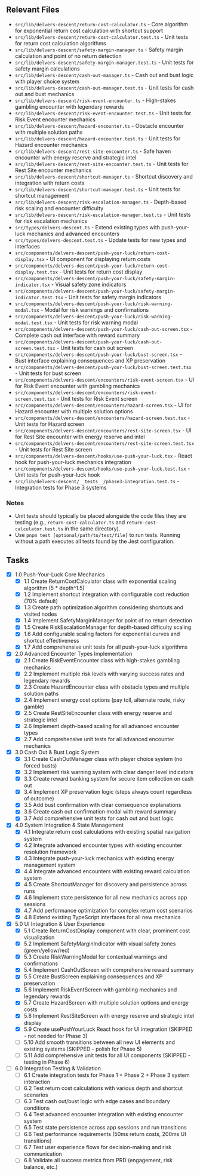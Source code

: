 ## Relevant Files

- `src/lib/delvers-descent/return-cost-calculator.ts` - Core algorithm for exponential return cost calculation with shortcut support
- `src/lib/delvers-descent/return-cost-calculator.test.ts` - Unit tests for return cost calculation algorithms
- `src/lib/delvers-descent/safety-margin-manager.ts` - Safety margin calculation and point of no return detection
- `src/lib/delvers-descent/safety-margin-manager.test.ts` - Unit tests for safety margin calculations
- `src/lib/delvers-descent/cash-out-manager.ts` - Cash out and bust logic with player choice system
- `src/lib/delvers-descent/cash-out-manager.test.ts` - Unit tests for cash out and bust mechanics
- `src/lib/delvers-descent/risk-event-encounter.ts` - High-stakes gambling encounter with legendary rewards
- `src/lib/delvers-descent/risk-event-encounter.test.ts` - Unit tests for Risk Event encounter mechanics
- `src/lib/delvers-descent/hazard-encounter.ts` - Obstacle encounter with multiple solution paths
- `src/lib/delvers-descent/hazard-encounter.test.ts` - Unit tests for Hazard encounter mechanics
- `src/lib/delvers-descent/rest-site-encounter.ts` - Safe haven encounter with energy reserve and strategic intel
- `src/lib/delvers-descent/rest-site-encounter.test.ts` - Unit tests for Rest Site encounter mechanics
- `src/lib/delvers-descent/shortcut-manager.ts` - Shortcut discovery and integration with return costs
- `src/lib/delvers-descent/shortcut-manager.test.ts` - Unit tests for shortcut management
- `src/lib/delvers-descent/risk-escalation-manager.ts` - Depth-based risk scaling and encounter difficulty
- `src/lib/delvers-descent/risk-escalation-manager.test.ts` - Unit tests for risk escalation mechanics
- `src/types/delvers-descent.ts` - Extend existing types with push-your-luck mechanics and advanced encounters
- `src/types/delvers-descent.test.ts` - Update tests for new types and interfaces
- `src/components/delvers-descent/push-your-luck/return-cost-display.tsx` - UI component for displaying return costs
- `src/components/delvers-descent/push-your-luck/return-cost-display.test.tsx` - Unit tests for return cost display
- `src/components/delvers-descent/push-your-luck/safety-margin-indicator.tsx` - Visual safety zone indicators
- `src/components/delvers-descent/push-your-luck/safety-margin-indicator.test.tsx` - Unit tests for safety margin indicators
- `src/components/delvers-descent/push-your-luck/risk-warning-modal.tsx` - Modal for risk warnings and confirmations
- `src/components/delvers-descent/push-your-luck/risk-warning-modal.test.tsx` - Unit tests for risk warning modal
- `src/components/delvers-descent/push-your-luck/cash-out-screen.tsx` - Complete cash out interface with reward summary
- `src/components/delvers-descent/push-your-luck/cash-out-screen.test.tsx` - Unit tests for cash out screen
- `src/components/delvers-descent/push-your-luck/bust-screen.tsx` - Bust interface explaining consequences and XP preservation
- `src/components/delvers-descent/push-your-luck/bust-screen.test.tsx` - Unit tests for bust screen
- `src/components/delvers-descent/encounters/risk-event-screen.tsx` - UI for Risk Event encounter with gambling mechanics
- `src/components/delvers-descent/encounters/risk-event-screen.test.tsx` - Unit tests for Risk Event screen
- `src/components/delvers-descent/encounters/hazard-screen.tsx` - UI for Hazard encounter with multiple solution options
- `src/components/delvers-descent/encounters/hazard-screen.test.tsx` - Unit tests for Hazard screen
- `src/components/delvers-descent/encounters/rest-site-screen.tsx` - UI for Rest Site encounter with energy reserve and intel
- `src/components/delvers-descent/encounters/rest-site-screen.test.tsx` - Unit tests for Rest Site screen
- `src/components/delvers-descent/hooks/use-push-your-luck.tsx` - React hook for push-your-luck mechanics integration
- `src/components/delvers-descent/hooks/use-push-your-luck.test.tsx` - Unit tests for push-your-luck hook
- `src/lib/delvers-descent/__tests__/phase3-integration.test.ts` - Integration tests for Phase 3 systems

### Notes

- Unit tests should typically be placed alongside the code files they are testing (e.g., `return-cost-calculator.ts` and `return-cost-calculator.test.ts` in the same directory).
- Use `pnpm test [optional/path/to/test/file]` to run tests. Running without a path executes all tests found by the Jest configuration.

## Tasks

- [x] 1.0 Push-Your-Luck Core Mechanics
  - [x] 1.1 Create ReturnCostCalculator class with exponential scaling algorithm (5 \* depth^1.5)
  - [x] 1.2 Implement shortcut integration with configurable cost reduction (70% default)
  - [x] 1.3 Create path optimization algorithm considering shortcuts and visited nodes
  - [x] 1.4 Implement SafetyMarginManager for point of no return detection
  - [x] 1.5 Create RiskEscalationManager for depth-based difficulty scaling
  - [x] 1.6 Add configurable scaling factors for exponential curves and shortcut effectiveness
  - [x] 1.7 Add comprehensive unit tests for all push-your-luck algorithms

- [x] 2.0 Advanced Encounter Types Implementation
  - [x] 2.1 Create RiskEventEncounter class with high-stakes gambling mechanics
  - [x] 2.2 Implement multiple risk levels with varying success rates and legendary rewards
  - [x] 2.3 Create HazardEncounter class with obstacle types and multiple solution paths
  - [x] 2.4 Implement energy cost options (pay toll, alternate route, risky gamble)
  - [x] 2.5 Create RestSiteEncounter class with energy reserve and strategic intel
  - [x] 2.6 Implement depth-based scaling for all advanced encounter types
  - [x] 2.7 Add comprehensive unit tests for all advanced encounter mechanics

- [x] 3.0 Cash Out & Bust Logic System
  - [x] 3.1 Create CashOutManager class with player choice system (no forced busts)
  - [x] 3.2 Implement risk warning system with clear danger level indicators
  - [x] 3.3 Create reward banking system for secure item collection on cash out
  - [x] 3.4 Implement XP preservation logic (steps always count regardless of outcome)
  - [x] 3.5 Add bust confirmation with clear consequence explanations
  - [x] 3.6 Create cash out confirmation modal with reward summary
  - [x] 3.7 Add comprehensive unit tests for cash out and bust logic

- [x] 4.0 System Integration & State Management
  - [x] 4.1 Integrate return cost calculations with existing spatial navigation system
  - [x] 4.2 Integrate advanced encounter types with existing encounter resolution framework
  - [x] 4.3 Integrate push-your-luck mechanics with existing energy management system
  - [x] 4.4 Integrate advanced encounters with existing reward calculation system
  - [x] 4.5 Create ShortcutManager for discovery and persistence across runs
  - [x] 4.6 Implement state persistence for all new mechanics across app sessions
  - [x] 4.7 Add performance optimization for complex return cost scenarios
  - [x] 4.8 Extend existing TypeScript interfaces for all new mechanics

- [x] 5.0 UI Integration & User Experience
  - [x] 5.1 Create ReturnCostDisplay component with clear, prominent cost visualization
  - [x] 5.2 Implement SafetyMarginIndicator with visual safety zones (green/yellow/red)
  - [x] 5.3 Create RiskWarningModal for contextual warnings and confirmations
  - [x] 5.4 Implement CashOutScreen with comprehensive reward summary
  - [x] 5.5 Create BustScreen explaining consequences and XP preservation
  - [x] 5.6 Implement RiskEventScreen with gambling mechanics and legendary rewards
  - [x] 5.7 Create HazardScreen with multiple solution options and energy costs
  - [x] 5.8 Implement RestSiteScreen with energy reserve and strategic intel display
  - [x] 5.9 Create usePushYourLuck React hook for UI integration (SKIPPED - not needed for Phase 3)
  - [ ] 5.10 Add smooth transitions between all new UI elements and existing systems (SKIPPED - polish for Phase 5)
  - [ ] 5.11 Add comprehensive unit tests for all UI components (SKIPPED - testing in Phase 6)

- [ ] 6.0 Integration Testing & Validation
  - [ ] 6.1 Create integration tests for Phase 1 + Phase 2 + Phase 3 system interaction
  - [ ] 6.2 Test return cost calculations with various depth and shortcut scenarios
  - [ ] 6.3 Test cash out/bust logic with edge cases and boundary conditions
  - [ ] 6.4 Test advanced encounter integration with existing encounter system
  - [ ] 6.5 Test state persistence across app sessions and run transitions
  - [ ] 6.6 Test performance requirements (50ms return costs, 200ms UI transitions)
  - [ ] 6.7 Test user experience flows for decision-making and risk communication
  - [ ] 6.8 Validate all success metrics from PRD (engagement, risk balance, etc.)
